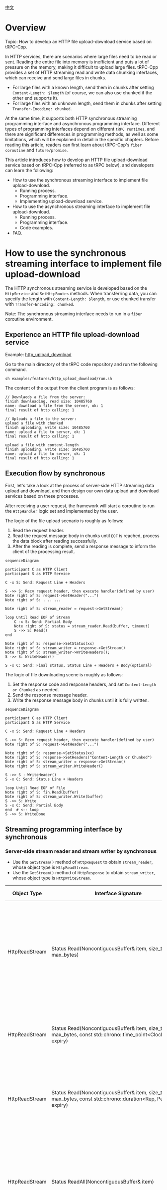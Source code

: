 [中文](../zh/http_protocol_upload_download_service.md)

# Overview

Topic: How to develop an HTTP file upload-download service based on tRPC-Cpp.

In HTTP services, there are scenarios where large files need to be read or sent. Reading the entire file into memory is
inefficient and puts a lot of pressure on the memory, making it difficult to upload large files. tRPC-Cpp provides a set
of HTTP streaming read and write data chunking interfaces, which can receive and send large files in chunks.

* For large files with a known length, send them in chunks after setting `Content-Length: $length` (of course, we can
  also use chunked if the other end supports it).
* For large files with an unknown length, send them in chunks after setting `Transfer-Encoding: chunked`.

At the same time, it supports both HTTP synchronous streaming programming interface and asynchronous programming
interface. Different types of programming interfaces depend on different `tRPC runtimes`, and there are significant
differences in programming methods, as well as some limitations, which will be explained in detail in the specific
chapters. Before reading this article, readers can first learn about tRPC-Cpp's `fiber coroutine` and `future/promise`.

This article introduces how to develop an HTTP file upload-download service based on tRPC-Cpp (referred to as tRPC
below), and developers can learn the following:

* How to use the synchronous streaming interface to implement file upload-download.
  * Running process.
  * Programming interface.
  * Implementing upload-download service.
* How to use the asynchronous streaming interface to implement file upload-download.
  * Running process.
  * Programming interface.
  * Code examples.
* FAQ.

# How to use the synchronous streaming interface to implement file upload-download

The HTTP synchronous streaming service is developed based on the `HttpService` and `SetHttpRoutes` methods. When
transferring data, you can specify the length with `Content-Length: $length`, or use chunked transfer
with `Transfer-Encoding: chunked`.

Note: The synchronous streaming interface needs to run in a `fiber` coroutine environment.

## Experience an HTTP file upload-download service

Example: [http_upload_download](../../examples/features/http_upload_download)

Go to the main directory of the tRPC code repository and run the following command.

```shell
sh examples/features/http_upload_download/run.sh
```

The content of the output from the client program is as follows:

``` text
// Downlaods a file from the server:
finish downloading, read size: 10485760
name: download a file from the server, ok: 1
final result of http calling: 1

// Uploads a file to the server:
upload a file with chunked
finish uploading, write size: 10485760
name: upload a file to server, ok: 1
final result of http calling: 1

upload a file with content-length
finish uploading, write size: 10485760
name: upload a file to server, ok: 1
final result of http calling: 1
```

## Execution flow by synchronous

First, let's take a look at the process of server-side HTTP streaming data upload and download, and then design our own
data upload and download services based on these processes.

After receiving a user request, the framework will start a coroutine to run the `HttpHandler` logic set and implemented
by the
user.

The logic of the file upload scenario is roughly as follows:

1. Read the request header.
2. Read the request message body in chunks until `EOF` is reached, process the data block after reading successfully.
3. After the reading is complete, send a response message to inform the client of the processing result.

```mermaid
sequenceDiagram

participant C as HTTP Client
participant S as HTTP Service

C -x S: Send: Request Line + Headers

S ->> S: Recv request header, then execute handler(defined by user)
Note right of S: request->GetHeader("...")
Note right of S: . .. ...

Note right of S: stream_reader = request->GetStream()

loop Until Read EOF of Stream 
    C -x S: Send: Partial Body
    Note right of S: status = stream_reader.Read(buffer, timeout)
    S ->> S: Read()
end

Note right of S: response->SetStatus(xx) 
Note right of S: stream_writer = response->GetStream()
Note right of S: stream_writer->WriteHeaders(); 
S ->> S: WriteHeader()

S -x C: Send: Final status, Status Line + Headers + Body(optional)
```

The logic of file downloading scene is roughly as follows:

1. Set the response code and response headers, and set `Content-Length or Chunked` as needed.
2. Send the response message header.
3. Write the response message body in chunks until it is fully written.

```mermaid
sequenceDiagram

participant C as HTTP Client
participant S as HTTP Service

C -x S: Send: Request Line + Headers

S ->> S: Recv request header, then execute handler(defined by user)
Note right of S: request->GetHeader("...")

Note right of S: response->SetStatus(xx)
Note right of S: response->SetHeaders("Content-Length or Chunked")
Note right of S: stream_writer = response->GetStream()
Note right of S: stream_writer.WriteHeader()

S ->> S : WriteHeader()
S -x C: Send: Status Line + Headers 

loop Until Read EOF of File
Note right of S: fin.Read(buffer)
Note right of S: stream_writer.Write(buffer)
S ->> S: Write
S -x C: Send: Partial Body
end  # <-- loop
S ->> S: WriteDone
```

## Streaming programming interface by synchronous

### Server-side stream reader and stream writer by synchronous

* Use the `GetStream()` method of `HttpRequest` to obtain `stream_reader`, whose object type is `HttpReadStream`.
* Use the `GetStream()` method of `HttpResponse` to obtain `stream_writer`, whose object type is `HttpWriteStream`.

| Object Type     | Interface Signature                                                                                                 | Function                                                                                                                                                                    | Parameters                                                                                                                                                                                                       | Return Value |
|-----------------|---------------------------------------------------------------------------------------------------------------------|-----------------------------------------------------------------------------------------------------------------------------------------------------------------------------|------------------------------------------------------------------------------------------------------------------------------------------------------------------------------------------------------------------|--------------|
| HttpReadStream  | Status Read(NoncontiguousBuffer&amp; item, size_t max_bytes)                                                        | Read the specified length of content, blocking this operation until the timeout+now configured in the service is reached as the timeout for the entire read stream process. | max_bytes, if the remaining content after receiving the complete package is less than the specified length, the remaining content will be returned immediately, and EOF will be marked through the return value. | Status       |
| HttpReadStream  | Status Read(NoncontiguousBuffer&amp; item, size_t max_bytes, const std::chrono::time_point<Clock, Dur>&amp; expiry) | Read the specified length of content, blocking this operation until the specified time point is reached.                                                                    | expiry, e.g.: trpc::ReadSteadyClock() + std::chrono::milliseconds(3)                                                                                                                                             | Status       |
| HttpReadStream  | Status Read(NoncontiguousBuffer&amp; item, size_t max_bytes, const std::chrono::duration<Rep, Period>&amp; expiry)  | Read the specified length of content, blocking this operation until the specified time interval is reached.                                                                 | expiry, e.g.: std::chrono::milliseconds(3)                                                                                                                                                                       | Status       |
| HttpReadStream  | Status ReadAll(NoncontiguousBuffer&amp; item)                                                                       | Read the complete package content, blocking this operation until the timeout configured in the service is reached as the timeout for the entire read stream process.        | -                                                                                                                                                                                                                | Status       |
| HttpReadStream  | Status ReadAll(NoncontiguousBuffer&amp; item, const std::chrono::time_point<Clock, Dur>&amp; expiry)                | Read the complete package content, blocking this operation until the specified time point is reached.                                                                       | expiry, e.g.: trpc::ReadSteadyClock() + std::chrono::milliseconds(3)                                                                                                                                             | Status       |
| HttpReadStream  | Status ReadAll(NoncontiguousBuffer&amp; item, const std::chrono::duration<Rep, Period>&amp; expiry)                 | Read the complete package content, blocking this operation until the specified time interval is reached.                                                                    | expiry, e.g.: std::chrono::milliseconds(3)                                                                                                                                                                       | Status       |
| HttpReadStream  | void SetDefaultDeadline(std::chrono::steady_clock::time_point default_deadline)                                     | Set the default timeout, which will override the timeout+now configured in the service.                                                                                     | -                                                                                                                                                                                                                | -            |
| HttpWriteStream | Status WriteHeader()                                                                                                | Send the response header.                                                                                                                                                   | You can set the specified response line through Response's SetStatus, which defaults to 200; you can set the specified header through Response's SetHeader.                                                      | Status       |
| HttpWriteStream | Status Write(NoncontiguousBuffer&amp;&amp; item)                                                                    | Send content.                                                                                                                                                               | -                                                                                                                                                                                                                | Status       |
| HttpWriteStream | Status WriteDone()                                                                                                  | Send end.                                                                                                                                                                   | -                                                                                                                                                                                                                | Status       |

### Common return codes for server-side stream interfaces by synchronous

For timeout errors, the business logic can try to retry, but for network errors, it is not recommended to retry as it
indicates an abnormality in the connection where the stream reader or writer is located.

| Return Code                                | Value | Meaning                                                                     |
|--------------------------------------------|-------|-----------------------------------------------------------------------------|
| kSuccStatus                                | 0     | Operation executed successfully                                             |
| kStreamStatusReadEof                       | -99   | All content has been read                                                   |
| kStreamStatusServerReadTimeout             | 254   | Server-side read timeout                                                    |
| kStreamStatusServerWriteTimeout            | 234   | Server-side write timeout                                                   |
| kStreamStatusServerNetworkError            | 201   | Server-side network error (such as connection disconnected or idle timeout) |
| kStreamStatusServerWriteContentLengthError | 232   | The length of the written data does not match the Content-Length setting    |

### Timeout explanation for read-related interfaces by synchronous

Read-related interfaces: Read, ReadAll.
Taking the Read interface as an example, tRPC provides two types of specific interface forms:

* Read(item, max_bytes) without a custom timeout.
  
  The timeout for this type of interface is a fixed value that is determined when the reader/writer is created (calculated by the service configuration or specified by the SetDefaultDeadline method).

  > For example, if the timeout is configured as 60000ms and the user obtains the reader/writer at time "now", then no
  > matter how many times the user calls Read(item, max_bytes), the timeout point will always be "now + 1min", which can
  > be
  > understood as the timeout for the entire read stream process.

* Read(item, max_bytes, timeout) with a custom timeout.

  If the user's data is very large, such as a 10GB file, and the network conditions are uncertain, it is recommended to use the Read(item, max_bytes, timeout) interface in this scenario.

  > The "timeout" parameter here only applies to the Read operation. The "timeout" type can be a time interval, such as
  > 10s, which means that the Read operation will be blocked for 10s from the trigger start. It can also be a specific
  > time
  > point, which means that the Read operation will be blocked until the specified time point.
  
# Implementing upload-download service

Example: [file_storage_handler.cc](../../examples/features/http_upload_download/server/file_storage_handler.cc)

## Implementing a file upload service

According to the file upload process, the data upload process needs to go through the following steps: receiving the
request, reading the request headers, reading the request message body data, completing the read, and sending the
response.

* **Receiving the request**

  After receiving an HTTP request, the framework will start the user's preset handler process based on the URL.

* **Reading the request headers**

  The HttpRequest object provides interfaces to obtain request header information: HasHeader/GetHeader, which allows the user to obtain request header content information. For example, look for `Content-Length` or `Transfer-Encoding` to determine whether the other end is sending data in length form or chunked form. Of course, the framework will automatically help the user decode chunked-form data into data fragments.

* **Reading data**

  Using the Read(item, max_bytes) interface, if the server's response data has not ended, this Read operation will block until it reads data of length max_bytes. If the server's response data has already ended, this Read operation will immediately return after reading data of length max_bytes or reading the end of the data.

* **Completing the read**

  When the end of the data is read, the Read interface will return the kStreamStatusReadEof return code to inform the user that the server data has been completely read.

* **Sending the response**

  In a normal interaction process, the user should call HttpResponse's SetStatus to set the status code (default 200) based on the other end's request and call HttpWriteStream's WriteHeader to send the response headers. If the user does not actively call WriteHeader, the framework will automatically call WriteHeader to complete the response process (default 200) after the user's processing logic ends.

* Example code:

  ```cpp
  // Store a file received from the client.
  ::trpc::Status FileStorageHandler::Post(const ::trpc::ServerContextPtr& ctx, const ::trpc::http::RequestPtr& req, ::trpc::http::Response* rsp) {
    // Open a file and prepare to save the uploaded file content
    auto fout = std::ofstream("/to/path/upload_dst_xx", std::ios::binary);
    if (!fout.is_open()) {
      rsp->SetStatus(::trpc::http::ResponseStatus::kInternalServerError);
      return ::trpc::kSuccStatus;
    }
  
    // Get stream reader. 
    auto& reader = req->GetStream();
    ::trpc::Status status;
    // Read at most 1MB each time. 
    constexpr std::size_t kBufferSize{1024 * 1024};
    std::size_t nread{0};
    
    // Start receiving the file content.
    for (;;) {
      ::trpc::NoncontiguousBuffer buffer;
      // Read the data.
      status = reader.Read(buffer, kBufferSize);
      if (status.OK()) {
        nread += buffer.ByteSize();
        // Write the data to the file.
        for (const auto& block : buffer) {
          fout.write(block.data(), block.size());
        }
        continue;
      } else if (status.StreamEof()) {
        // File reading is complete.
        break;
      }
      // If an error occurs, return an error code. the framework will recognize the RST return code and close the stream.
      return ::trpc::kStreamRstStatus;
    }
  
    // After receiving is complete, send a response to the client.
    rsp->SetStatus(::trpc::http::ResponseStatus::kOk);
    auto& writer = rsp->GetStream();
    status = writer.WriteHeader();
    if (!status.OK()) {
      return ::trpc::kStreamRstStatus;
    }
    return ::trpc::kSuccStatus;
  }
  ```

## Implementing a file download service

Following the file download process, the data download process needs to go through the following steps: read request
headers, set length format or chunked format, send response headers, write data, and complete writing.

* **Receive request**

  After receiving an HTTP request, the user's preset handler process will be started based on the URL.

* **Read request headers**

  HttpRequest provides interfaces to obtain request headers: HasHeader/GetHeader.

* **Set length format or chunked format**

  Call HttpResponse's SetHeader method to set the length format or chunked format. If the complete data length is already known, the length format "Content-Length: 104857600" can be used. If the complete data length is unknown, the chunked format "Transfer-Encoding: chunked" can be used.

* **Send response headers**

  In the normal interaction process, the user should proactively call HttpResponse's SetStatus to set the status code (default 200) based on the request from the other end, and call HttpWriteStream's WriteHeader to send the response headers. If the user does not actively call WriteHeader, the framework will automatically call WriteHeader to complete the response process after the user processing logic is finished (default 200).

* **Write data**

  Through the Write interface, the user can continuously send data fragments to the server. If the user is using the chunked format, the user does not need to do chunked encoding for the transmitted data, as the framework will handle it automatically. If the user is using the length format, if the data sent by the user exceeds the set length, the Write interface will report kStreamStatusServerWriteContentLengthError error.

* **Complete writing**

  Through the WriteDone interface, the user informs the reader-writer that all data has been sent. If the user is using the chunked format, the framework will send the chunked end tag to the other end. If the user is using the length format, the framework will check whether the length of the data sent by the user and the set length are consistent. If they are inconsistent, it will report kStreamStatusServerWriteContentLengthError error. Once the WriteDone interface is called, the user should not try to use the Write interface again.

* Example code:

  ```cpp
  // Send a file to the client. 
  ::trpc::Status FileStorageHandler::Get(const ::trpc::ServerContextPtr& ctx, const ::trpc::http::RequestPtr& req,
                                         ::trpc::http::Response* rsp) {
    // Open the file to be downloaded.
    auto fin = std::ifstream("/to/path/download_src_xx", std::ios::binary);
    if (!fin.is_open()) {
      rsp->SetStatus(::trpc::http::ResponseStatus::kInternalServerError);
      return ::trpc::kSuccStatus;
    }
  
    // Send data in chunked.
    rsp->SetHeader(::trpc::http::kHeaderTransferEncoding, ::trpc::http::kTransferEncodingChunked);
    // Get the stream reader, then send response header.
    auto& writer = rsp->GetStream();
    ::trpc::Status status = writer.WriteHeader();
    if (!status.OK()) {
      // If an error occurs, return an error code. the framework will recognize the RST return code and close the stream.
      return ::trpc::kStreamRstStatus;
    }
  
    std::size_t nwrite{0};
    ::trpc::BufferBuilder buffer_builder;
    // Send the response body.
    for (;;) {
      fin.read(buffer_builder.data(), buffer_builder.SizeAvailable());
      std::size_t n = fin.gcount();
      if (n > 0) {
        ::trpc::NoncontiguousBuffer buffer;
        buffer.Append(buffer_builder.Seal(n));
        // Write data chunk.
        status = writer.Write(std::move(buffer));
        if (status.OK()) {
          nwrite += n;
          continue;
        }
        return ::trpc::kStreamRstStatus;
      } else if (fin.eof()) {
        // File writing is complete.
        status = writer.WriteDone();
        if (status.OK()) break;
        return ::trpc::kStreamRstStatus;
      }
      return ::trpc::kStreamRstStatus;
    }
    return ::trpc::kSuccStatus;
  }
  ```

# How to use the asynchronous streaming interface to implement file upload-download

The HTTP asynchronous streaming service is developed based on `HttpAsyncStreamFuncHandler` and registered with the route
through `HttpAsyncStreamService` and `RegisterAsyncStreamMethod`.

```cpp
// The signature of the streaming method that the user needs to implement:
using BidiStreamFunction = std::function<Future<>(const ServerContextPtr&, HttpServerAsyncStreamReaderWriterPtr)>;
```

When transmitting data, you can specify the length `Content-Length: $length`, or use chunked
transfer `Transfer-Encoding: chunked`.

Requirements:

* The asynchronous streaming interface needs to run in the `merge` thread model environment. The `merge` thread model is a runtime of tRPC , and the thread role does both `IO` and business logic `Handle`.
* Currently, only the asynchronous streaming interface called within tRPC 's internal thread is supported, and it is not supported to use it in user-defined external threads (the program will crash).
* Use `future/promise` programming model.
* HTTP message reading and writing comply with the HTTP protocol specification, that is, the writing order for requests
  and responses is as follows:
  * Write start_line/status_line + headers first.
  * Then write the body.

## Experience an HTTP file upload-download service by asynchronous

Example: [http_async_upload_download](../../examples/features/http_async_upload_download)

Go to the main directory of the tRPC code repository and run the following command.

```shell
sh examples/features/http_async_upload_download/run.sh
```

The content of the output from the client program is as follows:

``` text
// Downlaods a file from the server:
finish downloading, read size: 10485760
name: download a file from the server, ok: 1
final result of http calling: 1

// Uploads a file to the server:
upload a file with chunked
finish uploading, write size: 10485760
name: upload a file to server, ok: 1
final result of http calling: 1
```

## Execution flow by asynchronous

The basic process for file upload and download scenarios is similar to synchronous streaming. After the framework
receives a user request, it uses an asynchronous callback to run the user's set and implemented `HttpAsyncStreamFuncHandler` logic.

## Streaming programming interface by asynchronous

### Server-side stream reader and stream writer by asynchronous

| Object Type                          | Interface Signature                                                                                   | Function                                                                                                                                                                                                                                                                                                                                                                                                                                                                                                                                                | Parameters                                         |
|--------------------------------------|-------------------------------------------------------------------------------------------------------|---------------------------------------------------------------------------------------------------------------------------------------------------------------------------------------------------------------------------------------------------------------------------------------------------------------------------------------------------------------------------------------------------------------------------------------------------------------------------------------------------------------------------------------------------------|----------------------------------------------------|
| HttpServerAsyncStreamReaderWriterPtr | const HttpRequestLine& GetRequestLine()                                                               | Get the request start line (it must obtain the request_uri in the start line to distribute to the business method registered, so this operation does not need to be asynchronous)                                                                                                                                                                                                                                                                                                                                                                       | -                                                  |
| HttpServerAsyncStreamReaderWriterPtr | Future&lt;HttpHeader> ReadHeader(int timeout = max)                                                   | Read the header from the stream                                                                                                                                                                                                                                                                                                                                                                                                                                                                                                                         | Timeout (ms)                                       |
| HttpServerAsyncStreamReaderWriterPtr | Future&lt;NoncontiguousBuffer> ReadChunk(int timeout = max)                                           | Read the chunk from the stream. This interface can only be called after confirming the chunked mode (judged from the header). Otherwise, it will fail.                                                                                                                                                                                                                                                                                                                                                                                                  | Timeout (ms)                                       |
| HttpServerAsyncStreamReaderWriterPtr | Future&lt;NoncontiguousBuffer> ReadAtMost(uint64_t len, int timeout = max)                            | Both length and chunked modes can be called to obtain data with a maximum length of len. </br>If the size of the data obtained from the network is smaller than len, return the data of size length. </br>If the size of the data obtained from the network is larger than len, return the data of length len. </br>If the buffer is empty, it means EOF. </br>Scenario 1: Used in memory-limited scenarios, the maximum length of each read is limited. </br>Scenario 2: In transit mode, it can timely obtain partial data and send it to downstream. | len (bytes), timeout (ms)                          |
| HttpServerAsyncStreamReaderWriterPtr | Future&lt;NoncontiguousBuffer> ReadExactly(uint64_t len, int timeout = max)                           | Both length and chunked modes can be called to obtain data with a fixed length of len. If EOF is read, return as much data as there is in the network. </br>If the size of the buffer read is less than len, it means EOF. </br>Special scenario 1: The request data is compressed in fixed sizes and needs to be read in fixed sizes for decompression.                                                                                                                                                                                                | len (bytes), timeout (ms)                          |
| HttpServerAsyncStreamReaderWriterPtr | Future<> WriteStatusLine(HttpStatusLine&& rsp_line)                                                   | Write the response status line                                                                                                                                                                                                                                                                                                                                                                                                                                                                                                                          | Response status line                               |
| HttpServerAsyncStreamReaderWriterPtr | Future<> WriteHeader(HttpHeader&& header)                                                             | Write the header                                                                                                                                                                                                                                                                                                                                                                                                                                                                                                                                        | header                                             |
| HttpServerAsyncStreamReaderWriterPtr | Future<> WriteData(NoncontiguousBuffer&& data)                                                        | Write the data. It will recognize the information in the header. If the header indicates chunked, it will organize the data into chunked format and then send it.                                                                                                                                                                                                                                                                                                                                                                                       | Data                                               |
| HttpServerAsyncStreamReaderWriterPtr | Future<> WriteDone()                                                                                  | Finish writing the data. If it is in chunked mode, it will write the chunked termination mark.                                                                                                                                                                                                                                                                                                                                                                                                                                                          | -                                                  |
| -                                    | Future&lt;HttpRequestPtr> ReadFullRequest(HttpServerAsyncStreamReaderWriterPtr rw, int timeout = max) | Read the complete request from the stream with a timeout (ms)                                                                                                                                                                                                                                                                                                                                                                                                                                                                                           | Server-side stream reader and writer, timeout (ms) |
| -                                    | Future<> WriteFullResponse(HttpServerAsyncStreamReaderWriterPtr rw, HttpResponse&& rsp)               | Write the complete response to the stream                                                                                                                                                                                                                                                                                                                                                                                                                                                                                                               | HTTP response                                      |

## Code example

The overall process logic is similar to synchronous streaming services, but asynchronous interfaces are used to
implement it. We can refer to the
example [http_server.cc](../../examples/features/http_async_upload_download/server/http_server.cc)

# FAQ

## How does synchronous streaming respond to `100 Continue`?

Some clients will carry `Expect: 100-continue` in the header when sending large file POST/PUT requests and wait for the
server to return `100 continue` or `4xx/5xx rejection` error code.

The framework supports custom reply to `100 Continue` status code. You can add the following code before the `WriteHeader` call:

```cpp
if (req->GetHeader("Expect") == "100-continue") {  
  // Check if the upload is allowed, if not, set the 4xx/5xx error code using `SetStatus` and return.
  resp->SetStatus(trpc::http::HttpResponse::kContinue);
  resp->GetStream().WriteHeader();  // It is recommended to check if the returned status is normal.
  // After writing 100 Continue, the status code will be automatically set to the default value (200 OK). 
  // The business can call SetStatus (and WriteHeader) again to send the actual status code.
}
```

## Is the synchronous streaming HttpResponse::SetContent() not working?

Users can use SetContent() to simply respond without using WriteHeader (non-1xx status codes) or Write. The framework will
automatically reply to the response in a non-streaming scenario after the user function ends.
